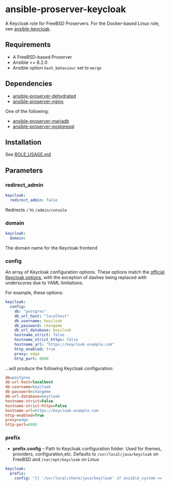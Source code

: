 # ansible-proserver-keycloak
A Keycloak role for FreeBSD Proservers. For the Docker-based Linux role, see [ansible-keycloak](https://github.com/punktDe/ansible-keycloak).

## Requirements
- A FreeBSD-based Proserver
- Ansible >= 8.2.0
- Ansible option `hash_behaviour` set to `merge`

## Dependencies
* [ansible-proserver-dehydrated](https://github.com/punktDe/ansible-proserver-dehydrated)
* [ansible-proserver-nginx](https://github.com/punktDe/ansible-proserver-nginx)

One of the following:
* [ansible-proserver-mariadb](https://github.com/punktDe/ansible-proserver-mariadb)
* [ansible-proserver-postgresql](https://github.com/punktDe/ansible-proserver-postgresql)

## Installation
See [ROLE_USAGE.md](https://github.com/punktDe/ansible-proserver-documentation/blob/main/ROLE_USAGE.md)


## Parameters

### redirect_admin
```yaml
keycloak:
  redirect_admin: false 
```
Redirects `/` to `/admin/console`

### domain
```yaml
keycloak:
  domain: 
```
The domain name for the Keycloak frontend


### config

An array of Keycloak configuration options. These options match the [official Keycloak options](https://www.keycloak.org/server/all-config), with the exception of dashes being replaced with underscores due to YAML limitations.

For example, these options:
```yaml
keycloak:
  config:
    db: "postgres"
    db_url_host: "localhost"
    db_username: keycloak
    db_password: changeme
    db_url_database: keycloak
    hostname_strict: false
    hostname_strict_https: false
    hostname_url: "https://keycloak.example.com"
    http_enabled: true
    proxy: edge
    http_port: 8080
```
...will produce the following Keycloak configuration:
```ini
db=postgres
db-url-host=localhost
db-username=keycloak
db-password=changeme
db-url-database=keycloak
hostname-strict=False
hostname-strict-https=False
hostname-url=https://keycloak.example.com
http-enabled=True
proxy=edge
http-port=8080
```

### prefix
* **prefix.config** – Path to Keycloak configuration folder. Used for themes, providers, configuration,etc. Defaults to `/usr/local/java/keycloak` on FreeBSD and `/var/opt/keycloak` on Linux

```yaml
keycloak:
  prefix:
    config: "{{ '/usr/local/share/java/keycloak' if ansible_system == 'FreeBSD' else '/var/opt/keycloak' }}"
```


